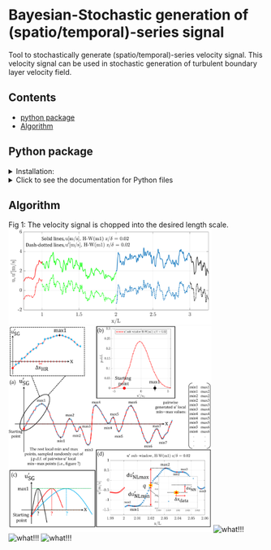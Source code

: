 # Bayesian-Stochastic generation of (spatio/temporal)-series signal

Tool to stochastically generate (spatio/temporal)-series velocity signal. This velocity signal can be used in stochastic generation of turbulent boundary layer velocity field.

## Contents
- [python package](#python-package)
- [Algorithm](#algorithm)

## Python package
<!-- brief blurb or link to docs/install/usage -->
<details>
<summary> Installation:</summary>

1. 🛠️ Installing Poetry

To install [Poetry](https://python-poetry.org/) (Python dependency management and packaging tool), run the following command in your terminal:

```bash
curl -sSL https://install.python-poetry.org | python3 -
```

After installation, make sure Poetry is in your `PATH`
- macOS/Linux
```bash
export PATH="$HOME/.local/bin:$PATH
```

Verify installation:

```bash
poetry version
```

Keep venv inside the project (works great with VS Code) poetry 

```bash
config virtualenvs.in-project true
```

2. Installing environment: 

This environment is set with Python 3.13. Change the requires-python = ">=3.13" in pyproject.tmol file if you have other versions on your PC.

run:
```bash
poetry install
```

In case if you want to make environment from scratch, run:(Do not recommended)

```bash
poetry new project_name
```
</details>

<details>
  <summary>Click to see the documentation for Python files</summary>

### Python files
`


</details>

## Algorithm
Fig 1: The velocity signal is chopped into the desired length scale.
<img src="Fig/Fig17.png" alt="what!!!" width="400"/>
<img src="Fig/Fig20.png" alt="what!!!" width="400"/>
<img src="Fig/Fig24.png" alt="what!!!" width="400"/>
<img src="Fig/Fig27.png" alt="what!!!" width="400"/>
<img src="Fig/Fig28.png" alt="what!!!" width="400"/>